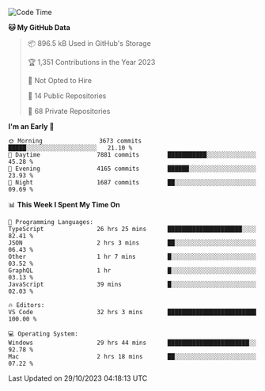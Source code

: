 <!--START_SECTION:waka-->
![Code Time](http://img.shields.io/badge/Code%20Time-4%2C825%20hrs%2015%20mins-blue)

**🐱 My GitHub Data** 

> 📦 896.5 kB Used in GitHub's Storage 
 > 
> 🏆 1,351 Contributions in the Year 2023
 > 
> 🚫 Not Opted to Hire
 > 
> 📜 14 Public Repositories 
 > 
> 🔑 68 Private Repositories 
 > 
**I'm an Early 🐤** 

```text
🌞 Morning                3673 commits        █████░░░░░░░░░░░░░░░░░░░░   21.10 % 
🌆 Daytime                7881 commits        ███████████░░░░░░░░░░░░░░   45.28 % 
🌃 Evening                4165 commits        ██████░░░░░░░░░░░░░░░░░░░   23.93 % 
🌙 Night                  1687 commits        ██░░░░░░░░░░░░░░░░░░░░░░░   09.69 % 
```


📊 **This Week I Spent My Time On** 

```text
💬 Programming Languages: 
TypeScript               26 hrs 25 mins      █████████████████████░░░░   82.41 % 
JSON                     2 hrs 3 mins        ██░░░░░░░░░░░░░░░░░░░░░░░   06.43 % 
Other                    1 hr 7 mins         █░░░░░░░░░░░░░░░░░░░░░░░░   03.52 % 
GraphQL                  1 hr                █░░░░░░░░░░░░░░░░░░░░░░░░   03.13 % 
JavaScript               39 mins             █░░░░░░░░░░░░░░░░░░░░░░░░   02.03 % 

🔥 Editors: 
VS Code                  32 hrs 3 mins       █████████████████████████   100.00 % 

💻 Operating System: 
Windows                  29 hrs 44 mins      ███████████████████████░░   92.78 % 
Mac                      2 hrs 18 mins       ██░░░░░░░░░░░░░░░░░░░░░░░   07.22 % 
```


 Last Updated on 29/10/2023 04:18:13 UTC
<!--END_SECTION:waka-->

